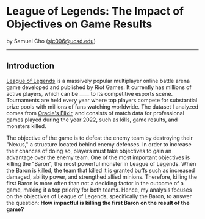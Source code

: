 # League of Legends: The Impact of Objectives on Game Results
by Samuel Cho (sjc006@ucsd.edu)

---

## Introduction

[League of Legends](https://en.wikipedia.org/wiki/League_of_Legends) is a massively popular multiplayer online battle arena game developed and published by Riot Games. It currently has millions of active players, which can be ____ to its competitive esports scene. Tournaments are held every year where top players compete for substantial prize pools with millions of fans watching worldwide. The dataset I analyzed comes from [Oracle's Elixir](https://oracleselixir.com/tools/downloads), and consists of match data for professional games played during the year 2022, such as kills, game results, and monsters killed.

The objective of the game is to defeat the enemy team by destroying their "Nexus," a structure located behind enemy defenses. In order to increase their chances of doing so, players must take objectives to gain an advantage over the enemy team. One of the most important objectives is killing the "Baron", the most powerful monster in League of Legends. When the Baron is killed, the team that killed it is granted buffs such as increased damaged, ability power, and strengthed allied minions. Therefore, killing the first Baron is more often than not a deciding factor in the outcome of a game, making it a top priority for both teams. Hence, my analysis focuses on the objectives of League of Legends, specifically the Baron, to answer the question: **How impactful is killing the first Baron on the result of the game?**